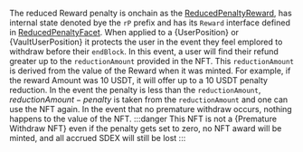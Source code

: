 The reduced Reward penalty is onchain as the [ReducedPenaltyReward](../../Api%20Specification/Rewards/ReducedPenaltyReward), has internal state denoted bye the `rP` prefix and has its `Reward` interface defined in [ReducedPenaltyFacet](../../Api%20Specification/facets/RewardFacets/ReducedPenaltyFacet).  When applied to a {UserPosition} or {VaultUserPosition} it protects the user in the event they feel emplored to withdraw before their `endBlock`.  In this event, a user will find their refund greater up to the `reductionAmount` provided in the NFT.  This `reductionAmount` is derived from the value of the Reward when it was minted.  For example, if the reward Amount was 10 USDT, it will offer up to a 10 USDT penalty reduction.  In the event the penalty is less than the `reductionAmount`, $reductionAmount - penalty$ is taken from the `reductionAmount` and one can use the NFT again. In the event that no premature withdraw occurs, nothing happens to the value of the NFT.
:::danger
This NFT is not a {Premature Withdraw NFT} even if the penalty gets set to zero, no NFT award will be minted, and all accrued SDEX will still be lost
::: 



